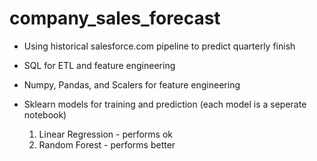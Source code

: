 # company_sales_forecast
- Using historical salesforce.com pipeline to predict quarterly finish

- SQL for ETL and feature engineering

- Numpy, Pandas, and Scalers for feature engineering

- Sklearn models for training and prediction (each model is a seperate notebook)
  1. Linear Regression - performs ok
  2. Random Forest - performs better
  
